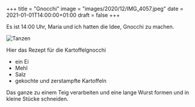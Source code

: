 +++
title = "Gnocchi"
image = "images/2020/12/IMG_4057.jpeg"
date = 2021-01-01T14:00:00+01:00
draft = false
+++

Es ist 14:00 Uhr, Maria und ich hatten die Idee, Gnocchi zu machen.

<!--more-->

![Tanzen](/images/2020/12/IMG_4057.jpeg)

Hier das Rezept für die Kartoffelgnocchi

- ein Ei
- Mehl
- Salz
- gekochte und zerstampfte Kartoffeln

Das ganze zu einem Teig verarbeiten und eine lange Wurst formen und in kleine Stücke schneiden.

